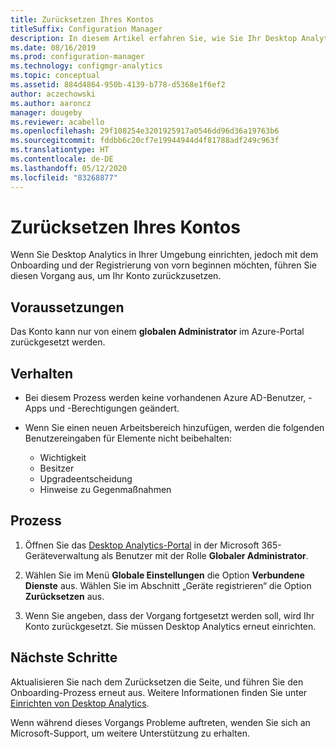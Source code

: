 ```yaml
---
title: Zurücksetzen Ihres Kontos
titleSuffix: Configuration Manager
description: In diesem Artikel erfahren Sie, wie Sie Ihr Desktop Analytics-Konto zurücksetzen.
ms.date: 08/16/2019
ms.prod: configuration-manager
ms.technology: configmgr-analytics
ms.topic: conceptual
ms.assetid: 884d4864-950b-4139-b778-d5368e1f6ef2
author: aczechowski
ms.author: aaroncz
manager: dougeby
ms.reviewer: acabello
ms.openlocfilehash: 29f108254e3201925917a0546dd96d36a19763b6
ms.sourcegitcommit: fddbb6c20cf7e19944944d4f81788adf249c963f
ms.translationtype: HT
ms.contentlocale: de-DE
ms.lasthandoff: 05/12/2020
ms.locfileid: "83268877"
---
```

# <a name="how-to-reset-your-account"></a>Zurücksetzen Ihres Kontos

<!-- 3733897 -->

Wenn Sie Desktop Analytics in Ihrer Umgebung einrichten, jedoch mit dem Onboarding und der Registrierung von vorn beginnen möchten, führen Sie diesen Vorgang aus, um Ihr Konto zurückzusetzen.

## <a name="prerequisites"></a>Voraussetzungen

Das Konto kann nur von einem **globalen Administrator** im Azure-Portal zurückgesetzt werden.

## <a name="behaviors"></a>Verhalten

- Bei diesem Prozess werden keine vorhandenen Azure AD-Benutzer, -Apps und -Berechtigungen geändert.

- Wenn Sie einen neuen Arbeitsbereich hinzufügen, werden die folgenden Benutzereingaben für Elemente nicht beibehalten:
    - Wichtigkeit
    - Besitzer
    - Upgradeentscheidung
    - Hinweise zu Gegenmaßnahmen

## <a name="process"></a>Prozess

1. Öffnen Sie das [Desktop Analytics-Portal](https://aka.ms/desktopanalytics) in der Microsoft 365-Geräteverwaltung als Benutzer mit der Rolle **Globaler Administrator**.

1. Wählen Sie im Menü **Globale Einstellungen** die Option **Verbundene Dienste** aus. Wählen Sie im Abschnitt „Geräte registrieren“ die Option **Zurücksetzen** aus.

1. Wenn Sie angeben, dass der Vorgang fortgesetzt werden soll, wird Ihr Konto zurückgesetzt. Sie müssen Desktop Analytics erneut einrichten.

## <a name="next-steps"></a>Nächste Schritte

Aktualisieren Sie nach dem Zurücksetzen die Seite, und führen Sie den Onboarding-Prozess erneut aus. Weitere Informationen finden Sie unter [Einrichten von Desktop Analytics](set-up.md).

Wenn während dieses Vorgangs Probleme auftreten, wenden Sie sich an Microsoft-Support, um weitere Unterstützung zu erhalten.
